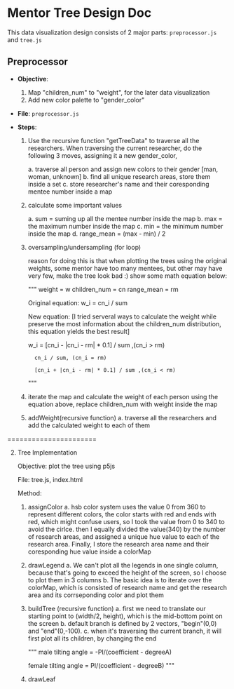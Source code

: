 # Mentor Tree Design Doc

This data visualization design consists of 2 major parts: `preprocessor.js` and `tree.js`

## Preprocessor

- **Objective**: 
    1. Map "children_num" to "weight", for the later data visualization
    2. Add new color palette to "gender_color"

- **File**: `preprocessor.js`

- **Steps**:
    1. Use the recursive function "getTreeData" to traverse all the researchers. When traversing the current researcher, do the following 3 moves, assigning it a new gender_color,     
     

        a. traverse all person and assign new colors to their gender [man, woman, unknown]
        b. find all unique research areas, store them inside a set
        c. store researcher's name and their coresponding mentee number inside a map

    2. calculate some important values

        a. sum = suming up all the mentee number inside the map
        b. max = the maximum number inside the map
        c. min = the minimum number inside the map
        d. range_mean = (max - min) / 2

    3.  oversampling/undersampling (for loop)

        reason for doing this is that when plotting the trees using the original weights, some mentor have too many mentees, but other may have very few, make the tree look bad :)
        show some math equation below:

        """
        weight = w
        children_num = cn
        range_mean = rm

        Original equation:
        w_i = cn_i / sum

        New equation:
        [I tried serveral ways to calculate the weight while preserve the most information about the children_num distribution, this equation yields the best result]

        w_i = [cn_i - |cn_i - rm| * 0.1] / sum ,(cn_i > rm)

              cn_i / sum, (cn_i = rm)

              [cn_i + |cn_i - rm| * 0.1] / sum ,(cn_i < rm)

        """

    3. iterate the map and calculate the weight of each person using the equation above,
        replace children_num with weight inside the map


    4. addWeight(recursive function)
        a. traverse all the researchers and add the calculated weight to each of them

======================

2. Tree Implementation

   Objective: plot the tree using p5js

   File: tree.js, index.html

   Method:

   1. assignColor
      a. hsb color system uses the value 0 from 360 to represent different colors, the color starts with red and ends with red, which might confuse users, so I took the value from 0 to 340 to avoid
      the cirlce. then I equally divided the value(340) by the number of research areas, and assigned a unique hue value to each of the research area. Finally, I store the research area name and
      their coresponding hue value inside a colorMap
   2. drawLegend
      a. We can't plot all the legends in one single column, because that's going to exceed the height of the screen, so I choose to plot them in 3 columns
      b. The basic idea is to iterate over the colorMap, which is consisted of research name and get the research area and its corrseponding color and plot them
   3. buildTree (recursive function)
      a. first we need to translate our starting point to (width/2, height), which is the mid-bottom point on the screen
      b. default branch is defined by 2 vectors, "begin"(0,0) and "end"(0,-100).
      c. when it's traversing the current branch, it will first plot all its children, by changing the end

      """
      male tilting angle = -PI/(coefficient - degreeA)

      female tilting angle = PI/(coefficient - degreeB)
      """

   4. drawLeaf
